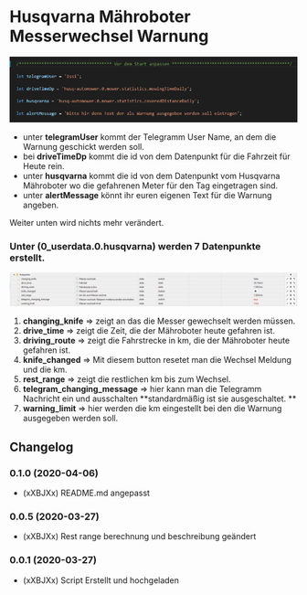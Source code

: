 # Husqvarna Mähroboter Messerwechsel Warnung

![preview](media/Screenshot.png)


 * unter **telegramUser** kommt der Telegramm User Name, an dem die Warnung geschickt werden soll.
 * bei **driveTimeDp** kommt die id von dem Datenpunkt für die Fahrzeit für Heute rein.
 * unter **husqvarna** kommt die id von dem Datenpunkt vom Husqvarna Mähroboter wo die gefahrenen Meter für den Tag eingetragen sind. <br>
 * unter **alertMessage** könnt ihr euren eigenen Text für die Warnung angeben. 

Weiter unten wird nichts mehr verändert.

### Unter **(0_userdata.0.husqvarna)** werden 7 Datenpunkte erstellt.

![preview](media/Screenshot_dp.png)

1.  **changing_knife** => zeigt an das die Messer gewechselt werden müssen.
2.  **drive_time** => zeigt die Zeit, die der Mähroboter heute gefahren ist.
3.  **driving_route** => zeigt die Fahrstrecke in km, die der Mähroboter heute gefahren ist.
4.  **knife_changed** => Mit diesem button resetet man die Wechsel Meldung und die km. 
5.  **rest_range** => zeigt die restlichen km bis zum Wechsel.
6.  **telegram_changing_message** => hier kann man die Telegramm Nachricht ein und ausschalten **standardmäßig ist sie ausgeschaltet. **
7.  **warning_limit** => hier werden die km eingestellt bei den die Warnung ausgegeben werden soll.

## Changelog
### 0.1.0 (2020-04-06)
* (xXBJXx) README.md angepasst
### 0.0.5 (2020-03-27)
* (xXBJXx) Rest range berechnung und beschreibung geändert  
### 0.0.1 (2020-03-27)
* (xXBJXx) Script Erstellt und hochgeladen 
